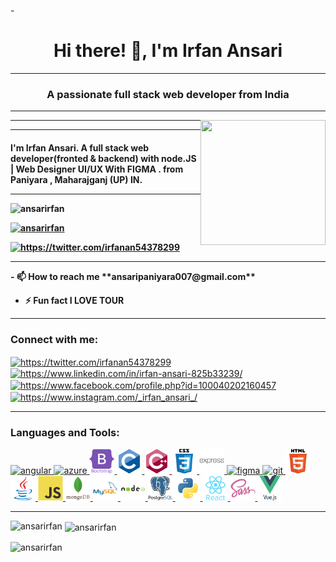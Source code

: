 -<h1 align="center">Hi there! 👋, I'm Irfan Ansari</h1>
<hr/>
<h3 align="center">A passionate full stack web developer from India</h3>
<img align="right" alt="" src="https://cdn.pixabay.com/photo/2020/06/12/19/02/artificial-intelligence-5291510__340.jpg">
<hr/>
<img width= "200" height= "200" align="right" alt="" src="https://cdn.pixabay.com/photo/2015/03/06/09/28/earth-661447__340.png">
 <hr/> 
 <hr/>
<h4> I'm Irfan Ansari. A full stack web developer(fronted & backend) with node.JS | Web Designer UI/UX With FIGMA . from Paniyara , Maharajganj (UP) IN.
<hr/>
<p align="left"> <img src="https://komarev.com/ghpvc/?username=ansarirfan&label=Profile%20views&color=0e75b6&style=flat" alt="ansarirfan" /> </p>

<p align="left"> <a href="https://github.com/ryo-ma/github-profile-trophy"><img src="https://github-profile-trophy.vercel.app/?username=ansarirfan" alt="ansarirfan" /></a> </p>

<p align="left"> <a href="https://twitter.com/https://twitter.com/irfanan54378299" target="blank"><img src="https://img.shields.io/twitter/follow/https://twitter.com/irfanan54378299?logo=twitter&style=for-the-badge" alt="https://twitter.com/irfanan54378299" /></a> </p>
<hr/>
- 📫 How to reach me **ansaripaniyara007@gmail.com**

- ⚡ Fun fact **I LOVE TOUR**
<hr/>
<h3 align="left">Connect with me:</h3>
<p align="left">
<a href="https://twitter.com/https://twitter.com/irfanan54378299" target="blank"><img align="center" src="https://raw.githubusercontent.com/rahuldkjain/github-profile-readme-generator/master/src/images/icons/Social/twitter.svg" alt="https://twitter.com/irfanan54378299" height="30" width="40" /></a>
<a href="https://linkedin.com/in/https://www.linkedin.com/in/irfan-ansari-825b33239/" target="blank"><img align="center" src="https://raw.githubusercontent.com/rahuldkjain/github-profile-readme-generator/master/src/images/icons/Social/linked-in-alt.svg" alt="https://www.linkedin.com/in/irfan-ansari-825b33239/" height="30" width="40" /></a>
<a href="https://fb.com/https://www.facebook.com/profile.php?id=100040202160457" target="blank"><img align="center" src="https://raw.githubusercontent.com/rahuldkjain/github-profile-readme-generator/master/src/images/icons/Social/facebook.svg" alt="https://www.facebook.com/profile.php?id=100040202160457" height="30" width="40" /></a>
<a href="https://instagram.com/https://www.instagram.com/_irfan_ansari_/" target="blank"><img align="center" src="https://raw.githubusercontent.com/rahuldkjain/github-profile-readme-generator/master/src/images/icons/Social/instagram.svg" alt="https://www.instagram.com/_irfan_ansari_/" height="30" width="40" /></a>
</p>
<hr/>
<h3 align="left">Languages and Tools:</h3>
<p align="left"> <a href="https://angular.io" target="_blank" rel="noreferrer"> <img src="https://angular.io/assets/images/logos/angular/angular.svg" alt="angular" width="40" height="40"/> </a> <a href="https://azure.microsoft.com/en-in/" target="_blank" rel="noreferrer"> <img src="https://www.vectorlogo.zone/logos/microsoft_azure/microsoft_azure-icon.svg" alt="azure" width="40" height="40"/> </a> <a href="https://getbootstrap.com" target="_blank" rel="noreferrer"> <img src="https://raw.githubusercontent.com/devicons/devicon/master/icons/bootstrap/bootstrap-plain-wordmark.svg" alt="bootstrap" width="40" height="40"/> </a> <a href="https://www.cprogramming.com/" target="_blank" rel="noreferrer"> <img src="https://raw.githubusercontent.com/devicons/devicon/master/icons/c/c-original.svg" alt="c" width="40" height="40"/> </a> <a href="https://www.w3schools.com/cpp/" target="_blank" rel="noreferrer"> <img src="https://raw.githubusercontent.com/devicons/devicon/master/icons/cplusplus/cplusplus-original.svg" alt="cplusplus" width="40" height="40"/> </a> <a href="https://www.w3schools.com/css/" target="_blank" rel="noreferrer"> <img src="https://raw.githubusercontent.com/devicons/devicon/master/icons/css3/css3-original-wordmark.svg" alt="css3" width="40" height="40"/> </a> <a href="https://expressjs.com" target="_blank" rel="noreferrer"> <img src="https://raw.githubusercontent.com/devicons/devicon/master/icons/express/express-original-wordmark.svg" alt="express" width="40" height="40"/> </a> <a href="https://www.figma.com/" target="_blank" rel="noreferrer"> <img src="https://www.vectorlogo.zone/logos/figma/figma-icon.svg" alt="figma" width="40" height="40"/> </a> <a href="https://git-scm.com/" target="_blank" rel="noreferrer"> <img src="https://www.vectorlogo.zone/logos/git-scm/git-scm-icon.svg" alt="git" width="40" height="40"/> </a> <a href="https://www.w3.org/html/" target="_blank" rel="noreferrer"> <img src="https://raw.githubusercontent.com/devicons/devicon/master/icons/html5/html5-original-wordmark.svg" alt="html5" width="40" height="40"/> </a> <a href="https://www.java.com" target="_blank" rel="noreferrer"> <img src="https://raw.githubusercontent.com/devicons/devicon/master/icons/java/java-original.svg" alt="java" width="40" height="40"/> </a> <a href="https://developer.mozilla.org/en-US/docs/Web/JavaScript" target="_blank" rel="noreferrer"> <img src="https://raw.githubusercontent.com/devicons/devicon/master/icons/javascript/javascript-original.svg" alt="javascript" width="40" height="40"/> </a> <a href="https://www.mongodb.com/" target="_blank" rel="noreferrer"> <img src="https://raw.githubusercontent.com/devicons/devicon/master/icons/mongodb/mongodb-original-wordmark.svg" alt="mongodb" width="40" height="40"/> </a> <a href="https://www.mysql.com/" target="_blank" rel="noreferrer"> <img src="https://raw.githubusercontent.com/devicons/devicon/master/icons/mysql/mysql-original-wordmark.svg" alt="mysql" width="40" height="40"/> </a> <a href="https://nodejs.org" target="_blank" rel="noreferrer"> <img src="https://raw.githubusercontent.com/devicons/devicon/master/icons/nodejs/nodejs-original-wordmark.svg" alt="nodejs" width="40" height="40"/> </a> <a href="https://www.postgresql.org" target="_blank" rel="noreferrer"> <img src="https://raw.githubusercontent.com/devicons/devicon/master/icons/postgresql/postgresql-original-wordmark.svg" alt="postgresql" width="40" height="40"/> </a> <a href="https://www.python.org" target="_blank" rel="noreferrer"> <img src="https://raw.githubusercontent.com/devicons/devicon/master/icons/python/python-original.svg" alt="python" width="40" height="40"/> </a> <a href="https://reactjs.org/" target="_blank" rel="noreferrer"> <img src="https://raw.githubusercontent.com/devicons/devicon/master/icons/react/react-original-wordmark.svg" alt="react" width="40" height="40"/> </a> <a href="https://sass-lang.com" target="_blank" rel="noreferrer"> <img src="https://raw.githubusercontent.com/devicons/devicon/master/icons/sass/sass-original.svg" alt="sass" width="40" height="40"/> </a> <a href="https://vuejs.org/" target="_blank" rel="noreferrer"> <img src="https://raw.githubusercontent.com/devicons/devicon/master/icons/vuejs/vuejs-original-wordmark.svg" alt="vuejs" width="40" height="40"/> </a> </p>
<hr/>
<p><img align="left" src="https://github-readme-stats.vercel.app/api/top-langs?username=ansarirfan&show_icons=true&locale=en&layout=compact" alt="ansarirfan" /></p>

<p>&nbsp;<img align="center" src="https://github-readme-stats.vercel.app/api?username=ansarirfan&show_icons=true&locale=en" alt="ansarirfan" /></p>

<p><img align="center" src="https://github-readme-streak-stats.herokuapp.com/?user=ansarirfan&" alt="ansarirfan" /></p>
